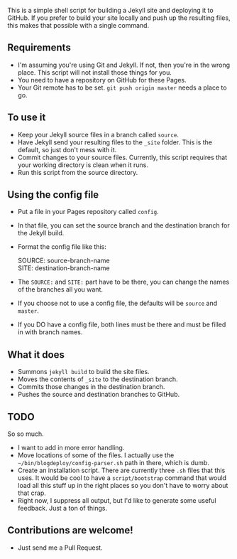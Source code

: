 This is a simple shell script for building a Jekyll site and deploying it to GitHub. If you prefer to build your site locally and push up the resulting files, this makes that possible with a single command.

## Requirements
* I'm assuming you're using Git and Jekyll. If not, then you're in the wrong place. This script will not install those things for you.
* You need to have a repository on GitHub for these Pages.
* Your Git remote has to be set. `git push origin master` needs a place to go.

## To use it
* Keep your Jekyll source files in a branch called `source`.
* Have Jekyll send your resulting files to the `_site` folder. This is the default, so just don't mess with it.
* Commit changes to your source files. Currently, this script requires that your working directory is clean when it runs.
* Run this script from the source directory.

## Using the config file
* Put a file in your Pages repository called `config`.
* In that file, you can set the source branch and the destination branch for the Jekyll build.
* Format the config file like this:

    SOURCE: source-branch-name  
    SITE: destination-branch-name

* The `SOURCE:` and `SITE:` part have to be there, you can change the names of the branches all you want.
* If you choose not to use a config file, the defaults will be `source` and `master`.
* If you DO have a config file, both lines must be there and must be filled in with branch names.

## What it does
* Summons `jekyll build` to build the site files.
* Moves the contents of `_site` to the destination branch.
* Commits those changes in the destination branch.
* Pushes the source and destination branches to GitHub.

## TODO
So so much.
* I want to add in more error handling.
* Move locations of some of the files. I actually use the `~/bin/blogdeploy/config-parser.sh` path in there, which is dumb.
* Create an installation script. There are currently three `.sh` files that this uses. It would be cool to have a `script/bootstrap` command that would load all this stuff up in the right places so you don't have to worry about that crap.
* Right now, I suppress all output, but I'd like to generate some useful feedback. Just a ton of things.

## Contributions are welcome!
* Just send me a Pull Request.

